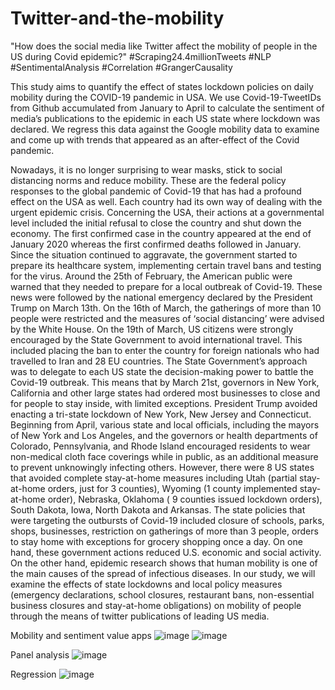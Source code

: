 # Twitter-and-the-mobility
"How does the social media like Twitter affect the mobility of people in the US during Covid epidemic?" #Scraping24.4millionTweets #NLP #SentimentalAnalysis #Correlation #GrangerCausality

This study aims to quantify the effect of states lockdown policies on daily mobility during the COVID-19 pandemic in USA. We use Covid-19-TweetIDs from Github accumulated from January to April to calculate the sentiment of media’s publications to the epidemic in each US state where lockdown was declared. We regress this data against the Google mobility data to examine and come up with trends that appeared as an after-effect of the Covid pandemic.

Nowadays, it is no longer surprising to wear masks, stick to social distancing norms and reduce mobility. These are the federal policy responses to the global pandemic of Covid-19 that has had a profound effect on the USA as well. Each country had its own way of dealing with the urgent epidemic crisis. 
Concerning the USA, their actions at a governmental level included the initial refusal to close the country and shut down the economy.  The first confirmed case in the country appeared at the end of January 2020 whereas the first confirmed deaths followed in January. Since the situation continued to aggravate, the government started to prepare its healthcare system, implementing certain travel bans and testing for the virus. 
Around the 25th of February, the American public were warned that they needed to prepare for a local outbreak of Covid-19. These news were followed by the national emergency declared by the President Trump on March 13th. On the 16th of March, the gatherings of more than 10 people were restricted and the measures of ‘social distancing’ were advised by the White House. On the 19th of March, US citizens were strongly encouraged by the State Government to avoid international travel. This included placing the ban to enter the country for foreign nationals who had travelled to Iran and 28 EU countries.
The State Government’s approach was to delegate to each US state the decision-making power to battle the Covid-19 outbreak. This means that by March 21st, governors in New York, California and other large states had ordered most businesses to close and for people to stay inside, with limited exceptions. President Trump avoided enacting a tri-state lockdown of New York, New Jersey and Connecticut. Beginning from April, various state and local officials, including the mayors of New York and Los Angeles, and the governors or health departments of Colorado, Pennsylvania, and Rhode Island encouraged residents to wear non-medical cloth face coverings while in public, as an additional measure to prevent unknowingly infecting others. 
However, there were 8 US states that avoided complete stay-at-home measures including Utah (partial stay-at-home orders, just for 3 counties), Wyoming (1 county implemented stay-at-home order), Nebraska, Oklahoma ( 9 counties issued lockdown orders), South Dakota, Iowa, North Dakota and Arkansas. The state policies that were targeting the outbursts of Covid-19 included closure of schools, parks, shops, businesses, restriction on gatherings of more than 3 people, orders to stay home with exceptions for grocery shopping once a day.
On one hand, these government actions reduced U.S. economic and social activity.
On the other hand, epidemic research shows that human mobility is one of the main causes of the spread of infectious diseases.
In our study, we will examine the effects of state lockdowns and local policy measures (emergency declarations, school closures, restaurant bans, non-essential business closures and stay-at-home obligations) on mobility of people through the means of twitter publications of leading US media.

Mobility and sentiment value apps
![image](https://user-images.githubusercontent.com/85863661/122005305-c4d4ff00-cdb5-11eb-8bd5-5cac2e8452ca.png)
![image](https://user-images.githubusercontent.com/85863661/122005456-f352da00-cdb5-11eb-9b23-e48e7b8c8168.png)

Panel analysis
![image](https://user-images.githubusercontent.com/85863661/122005335-cef6fd80-cdb5-11eb-9478-88ec22a0f929.png)

Regression
![image](https://user-images.githubusercontent.com/85863661/122005404-e1713700-cdb5-11eb-9aa5-68223d26412a.png)
